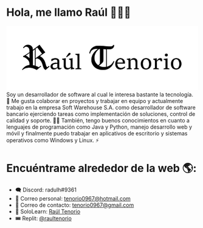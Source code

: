 # Hola, me llamo Raúl 👋🧑‍💻
<img src="./banner.jpg" alt="Banner that says Raúl Tenorio - software development student & banking software developer alongside a cartoon illustration of Raúl">
Soy un desarrollador de software al cual le interesa bastante la tecnología. 🔭 Me gusta colaborar en proyectos y trabajar en equipo y actualmente trabajo en la empresa Soft Warehouse S.A. como desarrollador de software bancario ejerciendo tareas como implementación de soluciones, control de calidad y soporte. 🕵️‍♀️ También, tengo buenos conocimientos en cuanto a lenguajes de programación como Java y Python, manejo desarrollo web y móvil y finalmente puedo trabajar en aplicativos de escritorio y sistemas operativos como Windows y Linux. ⚡

# Encuéntrame alrededor de la web 🌎:
- 🗨 Discord: radulh#9361
- 📜 Correo personal: tenorio0967@hotmail.com
- 📜 Correo de contacto: tenorio0967@gmail.com
- 🔷 SoloLearn: <a href="https://www.sololearn.com/profile/9535040">Raúl Tenorio</a>
- 🎟  Replit: <a href="https://replit.com/@raultenorio">@raultenorio</a>
